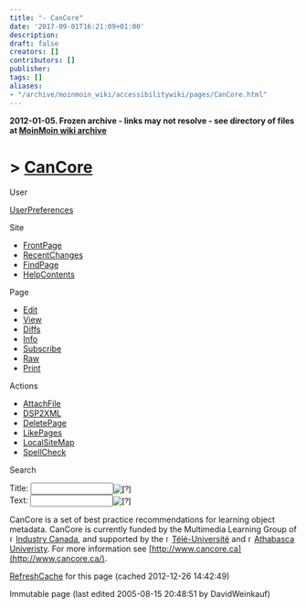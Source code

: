 ```yaml
---
title: "- CanCore"
date: '2017-09-01T16:21:09+01:00'
description: 
draft: false
creators: []
contributors: []
publisher: 
tags: []
aliases:
- "/archive/moinmoin_wiki/accessibilitywiki/pages/CanCore.html"
---
```


**2012-01-05. Frozen archive - links may not resolve - see directory of files at [MoinMoin wiki archive](/moinmoin-wiki-archive/)**

# > [CanCore](http://dublincore.org/accessibilitywiki/CanCore?action=fullsearch&value=CanCore&literal=1&case=1&context=40 "Click here to do a full-text search for this title")

User

 [UserPreferences](http://dublincore.org/accessibilitywiki/UserPreferences)
  

Site

- [FrontPage](http://dublincore.org/accessibilitywiki/FrontPage)
- [RecentChanges](http://dublincore.org/accessibilitywiki/RecentChanges)
- [FindPage](http://dublincore.org/accessibilitywiki/FindPage)
- [HelpContents](http://dublincore.org/accessibilitywiki/HelpContents)

Page

- [Edit](http://dublincore.org/accessibilitywiki/CanCore?action=edit "Edit")
- [View](http://dublincore.org/accessibilitywiki/CanCore "View")
- [Diffs](http://dublincore.org/accessibilitywiki/CanCore?action=diff "Diffs")
- [Info](http://dublincore.org/accessibilitywiki/CanCore?action=info "Info")
- [Subscribe](http://dublincore.org/accessibilitywiki/CanCore?action=subscribe "Subscribe")
- [Raw](http://dublincore.org/accessibilitywiki/CanCore?action=raw "Raw")
- [Print](http://dublincore.org/accessibilitywiki/CanCore?action=print "Print")

Actions

- [AttachFile](http://dublincore.org/accessibilitywiki/CanCore?action=AttachFile)
- [DSP2XML](http://dublincore.org/accessibilitywiki/CanCore?action=DSP2XML)
- [DeletePage](http://dublincore.org/accessibilitywiki/CanCore?action=DeletePage)
- [LikePages](http://dublincore.org/accessibilitywiki/CanCore?action=LikePages)
- [LocalSiteMap](http://dublincore.org/accessibilitywiki/CanCore?action=LocalSiteMap)
- [SpellCheck](http://dublincore.org/accessibilitywiki/CanCore?action=SpellCheck)

Search

<form method="POST" action="/accessibilitywiki/CanCore">
<p>
<input name="action" value="inlinesearch" type="hidden">
<input name="context" value="40" type="hidden">
Title: <input name="text_title" size="15" maxlength="50" type="text"><input src="CanCore_files/moin-search.png" name="button_title" alt="[?]" type="image"><br>Text: <input name="text_full" size="15" maxlength="50" type="text"><input src="CanCore_files/moin-search.png" name="button_full" alt="[?]" type="image">
</p>
</form>

CanCore is a set of best practice recommendations for learning object metadata. CanCore is currently funded by the Multimedia Learning Group of [<img src="CanCore_files/moin-www.png" alt="[WWW]" height="11" width="11">Industry Canada](http://www.ic.gc.ca/), and supported by the [<img src="CanCore_files/moin-www.png" alt="[WWW]" height="11" width="11">Télé-Université](http://www.teluq.uquebec.ca/) and [<img src="CanCore_files/moin-www.png" alt="[WWW]" height="11" width="11">Athabasca Univeristy](http://www.athabascau.ca/). For more information see [http://www.cancore.ca](http://www.cancore.ca/). 

 [RefreshCache](http://dublincore.org/accessibilitywiki/CanCore?action=refresh&arena=Page.py&key=CanCore.text_html) for this page (cached 2012-12-26 14:42:49)  

Immutable page (last edited 2005-08-15 20:48:51 by DavidWeinkauf)

